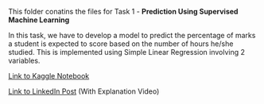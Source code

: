 This folder conatins the files for Task 1 - **Prediction Using Supervised Machine Learning**

In this task, we have to develop a model to predict the percentage of marks a student is expected to score based on the number of hours he/she studied. This is implemented using Simple Linear Regression involving 2 variables.

[Link to Kaggle Notebook](https://www.kaggle.com/akashkothare/task-1-supervised-learning)

[Link to LinkedIn Post](https://www.linkedin.com/posts/akash-kothare_gripdec20-tsf-grip-activity-6743192058632118272-kEtb) (With Explanation Video)
